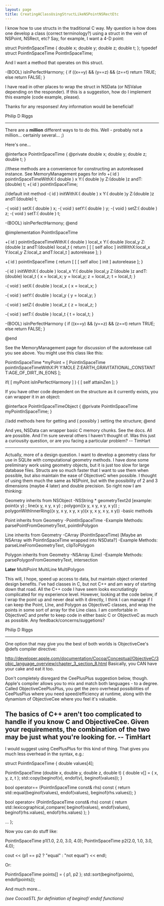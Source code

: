 ```yaml
---
layout: page
title: CreatingAClassUsingStructLikeNSPointNSRectEtc
---
```


I know how to use structs in the traditional C way. My question is how does one develop a class (correct terminology?) using a struct in the vein of NSPoint, NSRect, etc? Say, for example, I want a 4-D point:

struct PointInSpaceTime
{
   double x;
   double y;
   double z;
   double t;
};
typedef struct PointInSpaceTime PointInSpaceTime;

And I want a method that operates on this struct.

-(BOOL) isInPerfectHarmony;
{ if ((x==y) && (y==z) && (z==t)
      return TRUE;
  else
      return FALSE;
}  

I have read in other places to wrap the struct in NSData (or NSValue depending on the responder). If this is a suggestion, how do I implement this example (code example, please). 

Thanks for any responses! Any information would be beneficial!

Philip D Riggs

----
There are a **million** different ways to to do this.  Well - probably not a million... certainly several... ;)

Here's one...

    
@interface PointInSpaceTime
{
   @private
   double x;
   double y;
   double z;
   double t;
}

//these methods are a convenience for constructing an autoreleased instance. See MemoryManagement pages for info
+( id ) pointInSpaceTimeWithX:( double ) x Y:( double )y Z:(double )z andT:(double) t;
+( id ) pointInSpaceTime;

//default init method
-( id ) initWithX:( double ) x Y:( double )y Z:(double )z andT:(double) t;

-( void ) setX:( double ) x;
-( void ) setY:( double ) y;
-( void ) setZ:( double ) z;
-( void ) setT:( double ) t;

-(BOOL) isInPerfectHarmony;
@end

@implementation PointInSpaceTime

+( id ) pointInSpaceTimeWithX:( double ) local_x Y:( double )local_y Z:(double )z andT:(double) local_t
{
    return [ [ [ self  alloc ] initWithX:local_x Y:local_y Z:local_z andT:local_t ] autorelease ];
}

+( id ) pointInSpaceTime
{
    return [ [ [ self alloc ] init ] autorelease ];
}

-( id ) initWithX:( double ) local_x Y:( double )local_y Z:(double )z andT:(double) local_t
{
    x = local_x;
    y = local_y;
    z = local_z;
    t = local_t;
}

-( void ) setX:( double ) local_x
{
    x = local_x;
}

-( void ) setY:( double ) local_y
{
    y = local_y;
}

-( void ) setZ:( double ) local_z
{
    z = local_z;
}

-( void ) setT:( double ) local_t
{
    t = local_t;
}

-(BOOL) isInPerfectHarmony
{
    if ((x==y) && (y==z) && (z==t)
        return TRUE;
    else
        return FALSE;
}  

@end



See the MemoryManagement page for discussion of the autorelease call you see above. You might use this class like this:

    
PointInSpaceTime *myPoint = 
    [ PointInSpaceTime pointInSpaceTimeWithX:PI Y:MOLE  Z:EARTH_GRAVITATIONAL_CONSTANT T:AGE_OF_DIRT_IN_EONS ];

if( [ myPoint isInPerfectHarmony ] )
{
    [ self attainZen ];
}



If you have other code dependent on the structure as it currently exists, you can wrapper it in an object:

    

@interface PointInSpaceTimeObject
{
    @private
    PointInSpaceTime myPointInSpaceTime;
}

//add methods here for getting and ( possibly ) setting the structure;
@end


And yes, NSData can wrapper basic C memory chunks. See the docs. All are possible. And I'm sure several others I haven't thought of. Was this just a curiousity question, or are you facing a particular problem? -- TimHart

----

Actually, more of a design question. I want to develop a geometry class for use in SQLite with computational geometry methods. I have done some preliminary work using geometry objects, but it is just too slow for large database files. Structs are so much faster that I want to use them when possible, but also maintain the ease of ObjectiveC when possible. I thought of using them much the same as NSPoint, but with the possibility of 2 and 3 dimensions (maybe 4 later) and double precision. So right now I am thinking:

Geometry inherits from NSObject
-NSString * geometryText2d [example: point(x y) ; line(x y, x y, x y) ; polygon((x y, x y, x y, x y)) ; polygonWithInnerRing((x y, x y, x y, x y)(x y, x y, x y, x y))
-basic methods

Point inherits from Geometry
-PointInSpaceTime
-Example Methods: parsePointFromGeometryText, pointInPolygon

Line inherits from Geometry
-CArray (PointInSpaceTime) [Maybe an NSArray with PointInSpaceTime wrapped into NSData?]
-Example Methods: parseLineFromGeometryText, clipToPolygon

Polygon inherits from Geometry
-NSArray (Line) 
-Example Methods: parsePolygonFromGeometryText, intersection

**Later**
MultiPoint
MultiLine
MultiPolygon

This will, I hope, speed up access to data, but maintain object oriented design benefits. I've had classes in C, but not C++ and am wary of starting down that road. All the C++ code I have seem looks excrutiatingly complicated for my experience level. However, looking at the code below, if I wrap the point up and never deal with it directly, I think I can manage if I can keep the Point, LIne, and Polygon as ObjectiveC classes, and wrap the points in some sort of array for the Line class. I am comfortable in ObjectiveC and prefer to keep code in either basic C or ObjectiveC as much as possible. Any feedback/concerns/suggetions? 

Philip D Riggs

----
One option that may give you the best of both worlds is ObjectiveCee's @defs compiler directive:

http://developer.apple.com/documentation/Cocoa/Conceptual/ObjectiveC/3objc_language_overview/chapter_3_section_8.html
Basically, you CAN have your cake and eat it too.

Don't completely disregard the CeePlusPlus suggestion below, though. Apple's compiler allows you to mix and match both languages - to a degree. Called ObjectiveCeePlusPlus, you get the zero overhead possibilities of CeePlusPlus where you need speed/efficiency at runtime, along with the dynamism of ObjectiveCee where you feel it's valuable.

The basics of  C++ aren't too complicated to handle if you know C and ObjectiveCee. Given your requirements, the combination of the two may be just what you're looking for.
-- TimHart
----

I would suggest using CeePlusPlus for this kind of thing. That gives you much less overhead in the syntax, e.g.:
    
struct PointInSpaceTime
{
   double values[4];

   PointInSpaceTime (double x, double y, double z, double t)
   {
      double v[] = { x, y, z, t };
      std::copy(beginof(v), endof(v), beginof(values));
   }

   bool operator== (PointInSpaceTime const& rhs) const
   {
      return std::equal(beginof(values), endof(values), beginof(rhs.values));
   }

   bool operator< (PointInSpaceTime const& rhs) const
   {
      return std::lexicographical_compare(
         beginof(values), endof(values),
         beginof(rhs.values), endof(rhs.values)
      );
   }

   ...
};

Now you can do stuff like:
    
PointInSpaceTime p1(1.0, 2.0, 3.0, 4.0);
PointInSpaceTime p2(2.0, 1.0, 3.0, 4.0);

cout << (p1 == p2 ? "equal" : "not equal") << endl;

Or:
    
PointInSpaceTime points[] = { p1, p2 };
std::sort(beginof(points), endof(points));

And much more...

*(see CocoaSTL for definiation of     beginof/    endof functions)*

